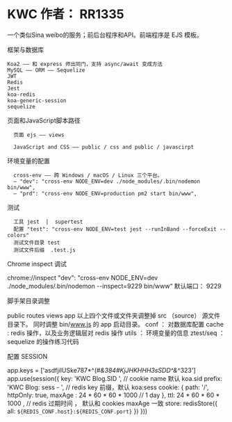 # KWC 作者： RR1335 
 一个类似Sina weibo的服务；前后台程序和API。前端程序是 EJS 模板。

 框架与数据库

    Koa2 —— 和 express 师出同门，支持 async/await 变成方法
    MySQL —— ORM —— Sequelize 
    JWT 
    Redis
    Jest
    koa-redis 
    koa-generic-session
    sequelize

页面和JavaScript脚本路径

      页面 ejs —— views

      JavaScript and CSS —— public / css and public / javascirpt

环境变量的配置

      cross-env —— 跨 Windows / macOS / Linux 三个平台。
      — "dev": "cross-env NODE_ENV=dev ./node_modules/.bin/nodemon bin/www",
      — "prd": "cross-env NODE_ENV=production pm2 start bin/www",


测试 

      工具 jest  |  supertest
      配置 "test": "cross-env NODE_ENV=test jest --runInBand --forceExit --colors"
      测试文件目录 test
      测试文件后缀  .test.js


Chrome inspect 调试

   chrome://inspect 
   "dev": "cross-env NODE_ENV=dev ./node_modules/.bin/nodemon --inspect=9229 bin/www“
   默认端口： 9229




脚手架目录调整

   public 
   routes
   views
   app
   以上四个文件或文件夹调整掉 src （source） 源文件目录下。
   同时调整 bin/www.js 的 app 启动目录。
   conf ： 对数据库配置
   cache : redis 操作，以及业务逻辑层对 redis 操作
   utils ： 环境变量的信息
   ztest/seq ： sequelize 的操作练习代码

配置 SESSION

   app.keys = ['asdfjiIUSke787*^(#*&384#KjJHKHHH3sSDD^&*^323']
   app.use(session({
   key: 'KWC Blog.SID ',         // cookie name 默认 koa.sid
   prefix: 'KWC Blog: sess - ',     // redis key 前缀，默认 koa:sess
   cookie: {
      path: '/',
      httpOnly: true,
      maxAge : 24 * 60 * 60 * 1000  // 1 day
   },
   ttl: 24 * 60 * 60 * 1000 ,   // redis 过期时间 ， 默认和 cookies maxAge 一致
   store: redisStore({
      all: `${REDIS_CONF.host}:${REDIS_CONF.port}`
   })
   }))

